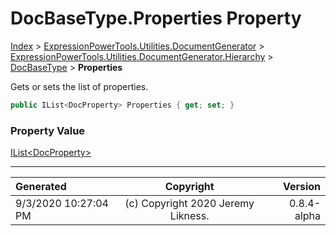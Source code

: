 ﻿# DocBaseType.Properties Property

[Index](../index.md) > [ExpressionPowerTools.Utilities.DocumentGenerator](ExpressionPowerTools.Utilities.DocumentGenerator.a.md) > [ExpressionPowerTools.Utilities.DocumentGenerator.Hierarchy](ExpressionPowerTools.Utilities.DocumentGenerator.Hierarchy.n.md) > [DocBaseType](ExpressionPowerTools.Utilities.DocumentGenerator.Hierarchy.DocBaseType.cs.md) > **Properties**

Gets or sets the list of properties.

```csharp
public IList<DocProperty> Properties { get; set; }
```

### Property Value

 [IList&lt;DocProperty>](https://docs.microsoft.com/dotnet/api/system.collections.generic.ilist-1) 


---

| Generated | Copyright | Version |
| :-- | :-: | --: |
| 9/3/2020 10:27:04 PM | (c) Copyright 2020 Jeremy Likness. | 0.8.4-alpha |
